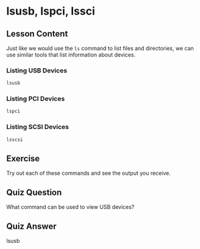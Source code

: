 # lsusb, lspci, lssci

## Lesson Content

Just like we would use the `ls` command to list files and directories, we can use similar tools that list information about devices.

### Listing USB Devices

```bash
lsusb
```

### Listing PCI Devices

```bash
lspci
```

### Listing SCSI Devices

```bash
lsscsi
```

## Exercise

Try out each of these commands and see the output you receive.

## Quiz Question

What command can be used to view USB devices?

## Quiz Answer

lsusb
